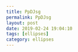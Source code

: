 ```yaml
---
title: PpDJsg
permalink: PpDJsg
layout: post
date: 2019-02-24 19:04:10
tags: [ellipses]
category: ellipses
---
```


```latex
```